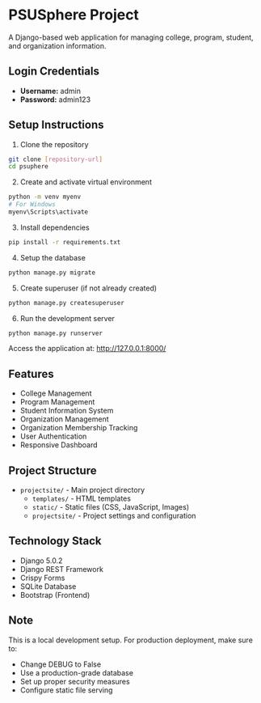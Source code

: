 # PSUSphere Project

A Django-based web application for managing college, program, student, and organization information.

## Login Credentials
- **Username:** admin
- **Password:** admin123

## Setup Instructions

1. Clone the repository
```bash
git clone [repository-url]
cd psuphere
```

2. Create and activate virtual environment
```bash
python -m venv myenv
# For Windows
myenv\Scripts\activate
```

3. Install dependencies
```bash
pip install -r requirements.txt
```

4. Setup the database
```bash
python manage.py migrate
```

5. Create superuser (if not already created)
```bash
python manage.py createsuperuser
```

6. Run the development server
```bash
python manage.py runserver
```

Access the application at: http://127.0.0.1:8000/

## Features
- College Management
- Program Management
- Student Information System
- Organization Management
- Organization Membership Tracking
- User Authentication
- Responsive Dashboard

## Project Structure
- `projectsite/` - Main project directory
  - `templates/` - HTML templates
  - `static/` - Static files (CSS, JavaScript, Images)
  - `projectsite/` - Project settings and configuration

## Technology Stack
- Django 5.0.2
- Django REST Framework
- Crispy Forms
- SQLite Database
- Bootstrap (Frontend)

## Note
This is a local development setup. For production deployment, make sure to:
- Change DEBUG to False
- Use a production-grade database
- Set up proper security measures
- Configure static file serving
